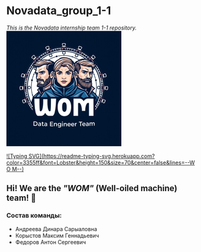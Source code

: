 # Novadata_group_1-1
_This is the Novadata internship team 1-1 repository._<br>
![](300.png)<br>

[![Typing SVG](https://readme-typing-svg.herokuapp.com?color=3355ff&font=Lobster&height=150&size=70&center=false&lines=--W   O   M--)](https://git.io/typing-svg)
##  Hi! We are the _"WOM"_ (Well-oiled machine) team! 👋
### Состав команды: 
- Андреева Динара Сарыаловна
- Корыстов Максим Геннадьевич
- Федоров Антон Сергеевич


